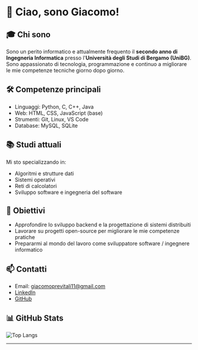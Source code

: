 # 👋 Ciao, sono Giacomo!

## 🎓 Chi sono
Sono un perito informatico e attualmente frequento il **secondo anno di Ingegneria Informatica** presso l'**Università degli Studi di Bergamo (UniBG)**.  
Sono appassionato di tecnologia, programmazione e continuo a migliorare le mie competenze tecniche giorno dopo giorno.

## 🛠️ Competenze principali
- Linguaggi: Python, C, C++, Java
- Web: HTML, CSS, JavaScript (base)
- Strumenti: Git, Linux, VS Code
- Database: MySQL, SQLite

## 📚 Studi attuali
Mi sto specializzando in:
- Algoritmi e strutture dati
- Sistemi operativi
- Reti di calcolatori
- Sviluppo software e ingegneria del software

## 🎯 Obiettivi
- Approfondire lo sviluppo backend e la progettazione di sistemi distribuiti
- Lavorare su progetti open-source per migliorare le mie competenze pratiche
- Prepararmi al mondo del lavoro come sviluppatore software / ingegnere informatico

## 📫 Contatti
- Email: [giacomoprevitali11@gmail.com](mailto:giacomoprevitali11@gmail.com)
- [LinkedIn](https://www.linkedin.com/in/giacomo-previtali-101663268/)
- [GitHub](https://github.com/GiacomoPrevitali)




## 📊 GitHub Stats

![Top Langs](https://github-readme-stats.vercel.app/api/top-langs/?username=GiacomoPrevitali&layout=compact&theme=github_dark)

---


